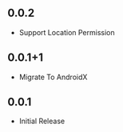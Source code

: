 ## 0.0.2

* Support Location Permission

## 0.0.1+1

* Migrate To AndroidX

## 0.0.1

* Initial Release